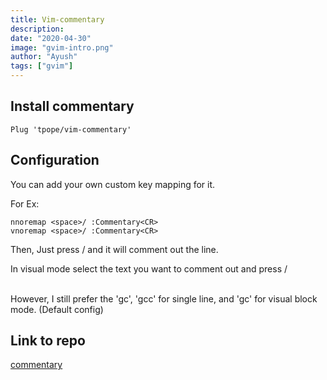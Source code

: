 ```yaml
---
title: Vim-commentary
description:
date: "2020-04-30"
image: "gvim-intro.png"
author: "Ayush"
tags: ["gvim"]
---
```


## Install commentary

```
Plug 'tpope/vim-commentary'
```

## Configuration

You can add your own custom key mapping for it.

For Ex: 
```
nnoremap <space>/ :Commentary<CR>
vnoremap <space>/ :Commentary<CR>
```

Then, Just press <space>/ and it will comment out the line. 

In visual mode select the text you want to comment out and press <space>/

<br>
However, I still prefer the 'gc<motion>', 'gcc' for single line, and 'gc' for visual block mode. (Default config)


## Link to repo

[commentary](https://github.com/tpope/vim-commentary)
